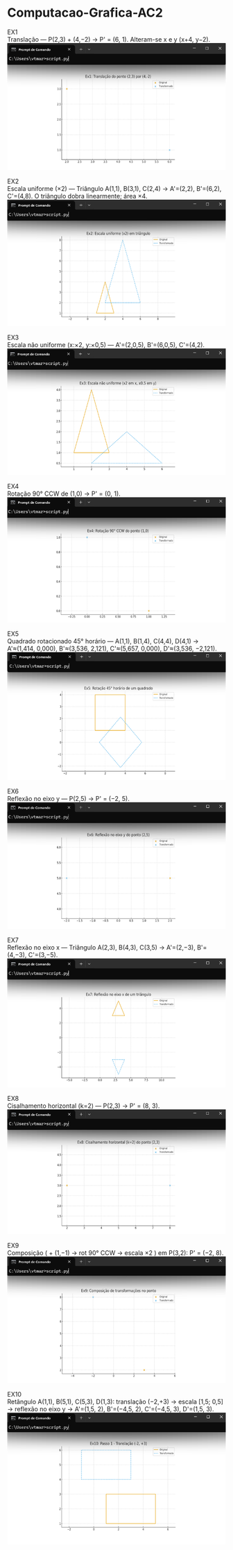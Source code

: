 # Computacao-Grafica-AC2

EX1 <br>
Translação — P(2,3) + (4,−2) -> P' = (6, 1).
Alteram-se x e y (x+4, y−2). <br>
![image alt](https://github.com/victorhwang520/Computacao-Grafica-AC2/blob/5a8a98769efb26809f2604684042bcb8255da755/fotos/EX1.png) <br>

EX2 <br>
Escala uniforme (×2) — Triângulo A(1,1), B(3,1), C(2,4) ->
A'=(2,2), B'=(6,2), C'=(4,8).
O triângulo dobra linearmente; área ×4.
![image alt](https://github.com/victorhwang520/Computacao-Grafica-AC2/blob/9d28f28b75583accd448e2579f127d168077d94f/fotos/EX2.png) <br>

EX3 <br>
Escala não uniforme (x:×2, y:×0,5) —
A'=(2,0,5), B'=(6,0,5), C'=(4,2).
![image alt](https://github.com/victorhwang520/Computacao-Grafica-AC2/blob/9d28f28b75583accd448e2579f127d168077d94f/fotos/EX3.png) <br>

EX4 <br>
Rotação 90° CCW de (1,0) -> P' = (0, 1).
![image alt](https://github.com/victorhwang520/Computacao-Grafica-AC2/blob/9d28f28b75583accd448e2579f127d168077d94f/fotos/EX4.png) <br>

EX5 <br>
Quadrado rotacionado 45° horário — A(1,1), B(1,4), C(4,4), D(4,1) ->
A'≈(1,414, 0,000), B'≈(3,536, 2,121), C'≈(5,657, 0,000), D'≈(3,536, −2,121).
![image alt](https://github.com/victorhwang520/Computacao-Grafica-AC2/blob/9d28f28b75583accd448e2579f127d168077d94f/fotos/EX5.png) <br>

EX6 <br>
Reflexão no eixo y — P(2,5) -> P' = (−2, 5).
![image alt](https://github.com/victorhwang520/Computacao-Grafica-AC2/blob/9d28f28b75583accd448e2579f127d168077d94f/fotos/EX6.png) <br>

EX7 <br>
Reflexão no eixo x — Triângulo A(2,3), B(4,3), C(3,5) ->
A'=(2,−3), B'=(4,−3), C'=(3,−5).
![image alt](https://github.com/victorhwang520/Computacao-Grafica-AC2/blob/9d28f28b75583accd448e2579f127d168077d94f/fotos/EX7.png) <br>

EX8 <br>
Cisalhamento horizontal (k=2) — P(2,3) -> P' = (8, 3).
![image alt](https://github.com/victorhwang520/Computacao-Grafica-AC2/blob/9d28f28b75583accd448e2579f127d168077d94f/fotos/EX8.png) <br>

EX9 <br>
Composição ( + (1,−1) -> rot 90° CCW -> escala ×2 ) em P(3,2):
P' = (−2, 8).
![image alt](https://github.com/victorhwang520/Computacao-Grafica-AC2/blob/9d28f28b75583accd448e2579f127d168077d94f/fotos/EX9.png) <br>

EX10 <br>
Retângulo A(1,1), B(5,1), C(5,3), D(1,3):
translação (−2,+3) -> escala [1,5; 0,5] -> reflexão no eixo y ->
A'=(1,5, 2), B'=(−4,5, 2), C'=(−4,5, 3), D'=(1,5, 3).
![image alt](https://github.com/victorhwang520/Computacao-Grafica-AC2/blob/9d28f28b75583accd448e2579f127d168077d94f/fotos/EX10.png)

